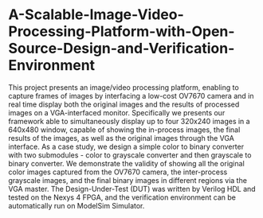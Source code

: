 # A-Scalable-Image-Video-Processing-Platform-with-Open-Source-Design-and-Verification-Environment
This project presents an image/video processing platform, enabling to capture frames of images by interfacing a low-cost OV7670 camera and in real time display both the original images and the results of processed images on a VGA-interfaced monitor. Specifically we presents our framework able to simultaneously display up to four 320x240 images in a 640x480 window, capable of showing the in-process images, the final results of the images, as well as the original images through the VGA interface. As a case study, we design a simple color to binary converter with two submodules - color to grayscale converter and then grayscale to binary converter. We demonstrate the validity of showing all the original color images captured from the OV7670 camera, the inter-process grayscale images, and the final binary images in different regions via the VGA master. The Design-Under-Test (DUT) was written by Verilog HDL and tested on the Nexys 4 FPGA, and the verification environment can be automatically run on ModelSim Simulator. 
